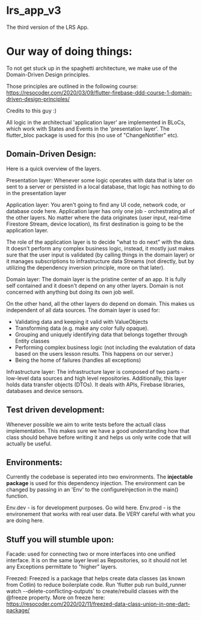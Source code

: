 # lrs_app_v3

The third version of the LRS App. 

# Our way of doing things:

To not get stuck up in the spaghetti architecture, we make use of the Domain-Driven Design principles.

Those principles are outlined in the following course:
 https://resocoder.com/2020/03/09/flutter-firebase-ddd-course-1-domain-driven-design-principles/

 Credits to this guy :)

 All logic in the architectual 'application layer' are implemented in BLoCs, which work with States and Events in the 'presentation layer'. 
 The flutter_bloc package is used for this (no use of "ChangeNotifier" etc).

## Domain-Driven Design:

Here is a quick overview of the layers. 

 Presentation layer: 
 Whenever some logic operates with data that is later on sent to a server or persisted in a local database, that logic has nothing to do in the presentation layer

 Application layer:
 You aren't going to find any UI code, network code, or database code here. Application layer has only one job - orchestrating all of the other layers. No matter where the data originates (user input, real-time Firestore Stream, device location), its first destination is going to be the application layer.

 The role of the application layer is to decide "what to do next" with the data. It doesn't perform any complex business logic, instead, it mostly just makes sure that the user input is validated (by calling things in the domain layer) or it manages subscriptions to infrastructure data Streams (not directly, but by utilizing the dependency inversion principle, more on that later).

Domain layer:
The domain layer is the pristine center of an app. It is fully self contained and it doesn't depend on any other layers. Domain is not concerned with anything but doing its own job well.

On the other hand, all the other layers do depend on domain. This makes us independent of all data sources. 
The domain layer is used for:
- Validating data and keeping it valid with ValueObjects
- Transforming data (e.g. make any color fully opaque).
- Grouping and uniquely identifying data that belongs together through Entity classes
- Performing complex business logic (not including the evalutation of data based on the users lesson results. This happens on our server.)
- Being the home of failures (handles all exceptions)

Infrastructure layer:
The infrastructure layer is composed of two parts - low-level data sources and high level repositories. Additionally, this layer holds data transfer objects (DTOs). It deals with APIs, Firebase libraries, databases and device sensors.


## Test driven development:

Whenever possible we aim to write tests before the actuall class implementation. This makes sure we have a good understanding how that class should behave before writing it and helps us only write code that will actually be useful. 


## Environments:

Currently the codebase is seperated into two environments. The **injectable package** is used for this dependency injection. The environment can be changed by passing in an 'Env' to the configureInjection in the main() function. 

Env.dev - is for development purposes. Go wild here.
Env.prod - is the environement that works with real user data. Be VERY careful with what you are doing here. 


## Stuff you will stumble upon:

Facade:
used for connecting two or more interfaces into one unified interface. It is on the same layer level as Repositories, so it should not let any Exceptions permittate to "higher" layers.

Freezed:
Freezed is a package that helps create data classes (as known from Cotlin) to reduce boilerplate code. Run 'flutter pub run build_runner watch --delete-conflicting-outputs' to create/rebuild classes with the @freeze property. More on freeze here: https://resocoder.com/2020/02/11/freezed-data-class-union-in-one-dart-package/